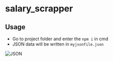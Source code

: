 # salary_scrapper

## Usage
* Go to project folder and enter the ``` npm i ``` in cmd
* JSON data will be written in ``` myjsonfile.json ```

![JSON](https://github.com/harsha-iiiv/salary_scrapper/blob/master/myfilejson.png)
